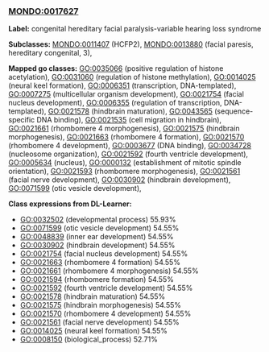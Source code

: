
### [MONDO:0017627](http://purl.obolibrary.org/obo/MONDO_0017627)
**Label:** congenital hereditary facial paralysis-variable hearing loss syndrome

**Subclasses:** [MONDO:0011407](http://purl.obolibrary.org/obo/MONDO_0011407) (HCFP2), [MONDO:0013880](http://purl.obolibrary.org/obo/MONDO_0013880) (facial paresis, hereditary congenital, 3), 

**Mapped go classes:** [GO:0035066](http://purl.obolibrary.org/obo/GO_0035066) (positive regulation of histone acetylation), [GO:0031060](http://purl.obolibrary.org/obo/GO_0031060) (regulation of histone methylation), [GO:0014025](http://purl.obolibrary.org/obo/GO_0014025) (neural keel formation), [GO:0006351](http://purl.obolibrary.org/obo/GO_0006351) (transcription, DNA-templated), [GO:0007275](http://purl.obolibrary.org/obo/GO_0007275) (multicellular organism development), [GO:0021754](http://purl.obolibrary.org/obo/GO_0021754) (facial nucleus development), [GO:0006355](http://purl.obolibrary.org/obo/GO_0006355) (regulation of transcription, DNA-templated), [GO:0021578](http://purl.obolibrary.org/obo/GO_0021578) (hindbrain maturation), [GO:0043565](http://purl.obolibrary.org/obo/GO_0043565) (sequence-specific DNA binding), [GO:0021535](http://purl.obolibrary.org/obo/GO_0021535) (cell migration in hindbrain), [GO:0021661](http://purl.obolibrary.org/obo/GO_0021661) (rhombomere 4 morphogenesis), [GO:0021575](http://purl.obolibrary.org/obo/GO_0021575) (hindbrain morphogenesis), [GO:0021663](http://purl.obolibrary.org/obo/GO_0021663) (rhombomere 4 formation), [GO:0021570](http://purl.obolibrary.org/obo/GO_0021570) (rhombomere 4 development), [GO:0003677](http://purl.obolibrary.org/obo/GO_0003677) (DNA binding), [GO:0034728](http://purl.obolibrary.org/obo/GO_0034728) (nucleosome organization), [GO:0021592](http://purl.obolibrary.org/obo/GO_0021592) (fourth ventricle development), [GO:0005634](http://purl.obolibrary.org/obo/GO_0005634) (nucleus), [GO:0000132](http://purl.obolibrary.org/obo/GO_0000132) (establishment of mitotic spindle orientation), [GO:0021593](http://purl.obolibrary.org/obo/GO_0021593) (rhombomere morphogenesis), [GO:0021561](http://purl.obolibrary.org/obo/GO_0021561) (facial nerve development), [GO:0030902](http://purl.obolibrary.org/obo/GO_0030902) (hindbrain development), [GO:0071599](http://purl.obolibrary.org/obo/GO_0071599) (otic vesicle development), 

**Class expressions from DL-Learner:**

- [GO:0032502](http://purl.obolibrary.org/obo/GO_0032502) (developmental process) 55.93%
- [GO:0071599](http://purl.obolibrary.org/obo/GO_0071599) (otic vesicle development) 54.55%
- [GO:0048839](http://purl.obolibrary.org/obo/GO_0048839) (inner ear development) 54.55%
- [GO:0030902](http://purl.obolibrary.org/obo/GO_0030902) (hindbrain development) 54.55%
- [GO:0021754](http://purl.obolibrary.org/obo/GO_0021754) (facial nucleus development) 54.55%
- [GO:0021663](http://purl.obolibrary.org/obo/GO_0021663) (rhombomere 4 formation) 54.55%
- [GO:0021661](http://purl.obolibrary.org/obo/GO_0021661) (rhombomere 4 morphogenesis) 54.55%
- [GO:0021594](http://purl.obolibrary.org/obo/GO_0021594) (rhombomere formation) 54.55%
- [GO:0021592](http://purl.obolibrary.org/obo/GO_0021592) (fourth ventricle development) 54.55%
- [GO:0021578](http://purl.obolibrary.org/obo/GO_0021578) (hindbrain maturation) 54.55%
- [GO:0021575](http://purl.obolibrary.org/obo/GO_0021575) (hindbrain morphogenesis) 54.55%
- [GO:0021570](http://purl.obolibrary.org/obo/GO_0021570) (rhombomere 4 development) 54.55%
- [GO:0021561](http://purl.obolibrary.org/obo/GO_0021561) (facial nerve development) 54.55%
- [GO:0014025](http://purl.obolibrary.org/obo/GO_0014025) (neural keel formation) 54.55%
- [GO:0008150](http://purl.obolibrary.org/obo/GO_0008150) (biological_process) 52.71%


